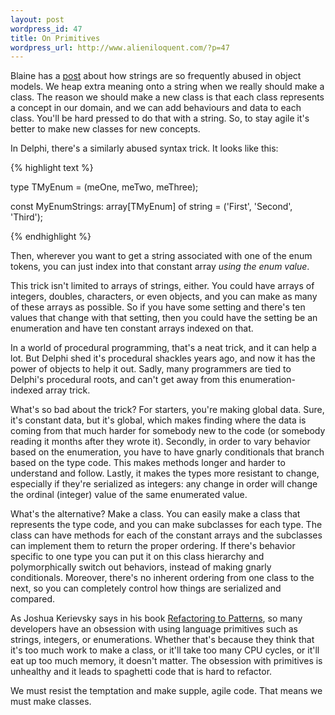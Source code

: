 ```yaml
---
layout: post
wordpress_id: 47
title: On Primitives
wordpress_url: http://www.alieniloquent.com/?p=47
---
```

Blaine has a [post][1] about how strings are so frequently abused in object
models. We heap extra meaning onto a string when we really should make a
class. The reason we should make a new class is that each class represents a
concept in our domain, and we can add behaviours and data to each class.
You'll be hard pressed to do that with a string. So, to stay agile it's better
to make new classes for new concepts.

In Delphi, there's a similarly abused syntax trick. It looks like this:

{% highlight text %}

type TMyEnum = (meOne, meTwo, meThree);

const MyEnumStrings: array[TMyEnum] of string = ('First', 'Second', 'Third');

{% endhighlight %}

Then, wherever you want to get a string associated with one of the enum
tokens, you can just index into that constant array _using the enum value_.

This trick isn't limited to arrays of strings, either. You could have arrays
of integers, doubles, characters, or even objects, and you can make as many of
these arrays as possible. So if you have some setting and there's ten values
that change with that setting, then you could have the setting be an
enumeration and have ten constant arrays indexed on that.

In a world of procedural programming, that's a neat trick, and it can help a
lot. But Delphi shed it's procedural shackles years ago, and now it has the
power of objects to help it out. Sadly, many programmers are tied to Delphi's
procedural roots, and can't get away from this enumeration-indexed array
trick.

What's so bad about the trick? For starters, you're making global data. Sure,
it's constant data, but it's global, which makes finding where the data is
coming from that much harder for somebody new to the code (or somebody reading
it months after they wrote it). Secondly, in order to vary behavior based on
the enumeration, you have to have gnarly conditionals that branch based on the
type code. This makes methods longer and harder to understand and follow.
Lastly, it makes the types more resistant to change, especially if they're
serialized as integers: any change in order will change the ordinal (integer)
value of the same enumerated value.

What's the alternative? Make a class. You can easily make a class that
represents the type code, and you can make subclasses for each type. The class
can have methods for each of the constant arrays and the subclasses can
implement them to return the proper ordering. If there's behavior specific to
one type you can put it on this class hierarchy and polymorphically switch out
behaviors, instead of making gnarly conditionals. Moreover, there's no
inherent ordering from one class to the next, so you can completely control
how things are serialized and compared.

As Joshua Kerievsky says in his book [Refactoring to Patterns][2], so many
developers have an obsession with using language primitives such as strings,
integers, or enumerations. Whether that's because they think that it's too
much work to make a class, or it'll take too many CPU cycles, or it'll eat up
too much memory, it doesn't matter. The obsession with primitives is unhealthy
and it leads to spaghetti code that is hard to refactor.

We must resist the temptation and make supple, agile code. That means we must
make classes.

   [1]: http://www.blainebuxton.com/weblog/2006/02/string-how-i-loathe-thee.html

   [2]: http://www.amazon.com/gp/product/0321213351/

